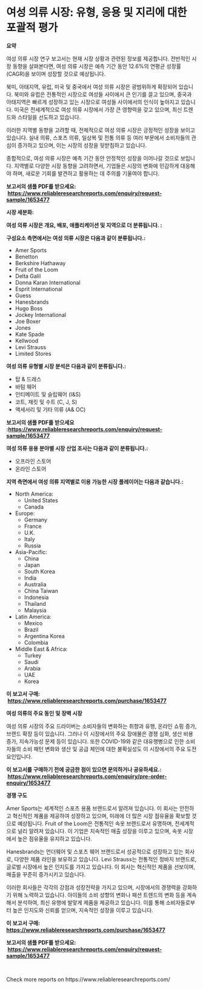 <p><h1>여성 의류 시장: 유형, 응용 및 지리에 대한 포괄적 평가</h1></p><p><strong>요약</strong></p>
<p><p>여성 의류 시장 연구 보고서는 현재 시장 상황과 관련된 정보를 제공합니다. 전반적인 시장 동향을 살펴본다면, 여성 의류 시장은 예측 기간 동안 12.6%의 연평균 성장률(CAGR)을 보이며 성장할 것으로 예상됩니다. </p><p>북미, 아태지역, 유럽, 미국 및 중국에서 여성 의류 시장은 광범위하게 확장되어 있습니다. 북미와 유럽은 전통적인 시장으로 여성들 사이에서 큰 인기를 끌고 있으며, 중국과 아태지역은 빠르게 성장하고 있는 시장으로 여성들 사이에서의 인식이 높아지고 있습니다. 미국은 전세계적으로 여성 의류 시장에서 가장 큰 영향력을 갖고 있으며, 최신 트렌드와 스타일을 선도하고 있습니다.</p><p>이러한 지역별 동향을 고려할 때, 전체적으로 여성 의류 시장은 긍정적인 성장을 보이고 있습니다. 실내 의류, 스포츠 의류, 일상복 및 전통 의류 등 여러 부문에서 소비자들의 관심이 증가하고 있으며, 이는 시장의 성장을 뒷받침하고 있습니다.</p><p>종합적으로, 여성 의류 시장은 예측 기간 동안 안정적인 성장을 이어나갈 것으로 보입니다. 지역별로 다양한 시장 동향을 고려하면서, 기업들은 시장의 변화에 민감하게 대응해야 하며, 새로운 기회를 발견하고 활용하는 데 주의를 기울여야 합니다.</p></p>
<p><strong>보고서의 샘플 PDF를 받으세요: &nbsp;<a href="https://www.reliableresearchreports.com/enquiry/request-sample/1653477">https://www.reliableresearchreports.com/enquiry/request-sample/1653477</a></strong></p>
<p><strong>시장 세분화:</strong></p>
<p><strong> 여성 의류 시장은 개요, 배포, 애플리케이션 및 지역으로 더 분류됩니다. :</strong></p>
<p><strong>구성요소 측면에서는 여성 의류 시장은 다음과 같이 분류됩니다.:</strong></p>
<p><ul><li>Amer Sports</li><li>Benetton</li><li>Berkshire Hathaway</li><li>Fruit of the Loom</li><li>Delta Galil</li><li>Donna Karan International</li><li>Esprit International</li><li>Guess</li><li>Hanesbrands</li><li>Hugo Boss</li><li>Jockey International</li><li>Joe Boxer</li><li>Jones</li><li>Kate Spade</li><li>Kellwood</li><li>Levi Strauss</li><li>Limited Stores</li></ul></p>
<p><strong> 여성 의류 유형별 시장 분석은 다음과 같이 분류됩니다.:</strong></p>
<p><ul><li>탑 & 드레스</li><li>바텀 웨어</li><li>인티메이트 및 슬립웨어 (I&S)</li><li>코트, 재킷 및 수트 (C, J, S)</li><li>액세서리 및 기타 의류 (A& OC)</li></ul></p>
<p><strong>보고서의 샘플 PDF를 받으세요 :<a href="https://www.reliableresearchreports.com/enquiry/request-sample/1653477">https://www.reliableresearchreports.com/enquiry/request-sample/1653477</a></strong></p>
<p><strong> 여성 의류 응용 분야별 시장 산업 조사는 다음과 같이 분류됩니다.:</strong></p>
<p><ul><li>오프라인 스토어</li><li>온라인 스토어</li></ul></p>
<p><strong>지역 측면에서 여성 의류 지역별로 이용 가능한 시장 플레이어는 다음과 같습니다.:</strong></p>
<p><ul>
    <li>
        North America:
        <ul>
            <li>United States</li>
            <li>Canada</li>
        </ul>
    </li>
    <li>
        Europe:
        <ul>
            <li>Germany</li>
            <li>France</li>
            <li>U.K.</li>
            <li>Italy</li>
            <li>Russia</li>
        </ul>
    </li>
    <li>
        Asia-Pacific:
        <ul>
            <li>China</li>
            <li>Japan</li>
            <li>South Korea</li>
            <li>India</li>
            <li>Australia</li>
            <li>China Taiwan</li>
            <li>Indonesia</li>
            <li>Thailand</li>
            <li>Malaysia</li>
        </ul>
    </li>
    <li>
        Latin America:
        <ul>
            <li>Mexico</li>
            <li>Brazil</li>
            <li>Argentina Korea</li>
            <li>Colombia</li>
        </ul>
    </li>
    <li>
        Middle East & Africa:
        <ul>
            <li>Turkey</li>
            <li>Saudi</li>
            <li>Arabia</li>
            <li>UAE</li>
            <li>Korea</li>
        </ul>
    </li>
    </ul></p>
<p><strong>이 보고서 구매: &nbsp;<a href="https://www.reliableresearchreports.com/purchase/1653477">https://www.reliableresearchreports.com/purchase/1653477</a></strong></p>
<p><strong>여성 의류의 주요 동인 및 장벽 시장</strong></p>
<p><p>여성 의류 시장의 주요 드라이버는 소비자들의 변화하는 취향과 유행, 온라인 쇼핑 증가, 브랜드 확장 등이 있습니다. 그러나 이 시장에서의 주요 장애물은 경쟁 심화, 생산 비용 증가, 지속가능성 문제 등이 있습니다. 또한 COVID-19와 같은 대유행병으로 인한 소비자들의 소비 패턴 변화와 생산 및 공급 체인에 대한 불확실성도 이 시장에서의 주요 도전 요인입니다.</p></p>
<p><strong>이 보고서를 구매하기 전에 궁금한 점이 있으면 문의하거나 공유하세요.: &nbsp;<a href="https://www.reliableresearchreports.com/enquiry/pre-order-enquiry/1653477">https://www.reliableresearchreports.com/enquiry/pre-order-enquiry/1653477</a></strong></p>
<p><strong>경쟁 구도</strong></p>
<p><p>Amer Sports는 세계적인 스포츠 용품 브랜드로서 알려져 있습니다. 이 회사는 안전하고 혁신적인 제품을 제공하여 성장하고 있으며, 미래에 더 많은 시장 점유율을 확보할 것으로 예상됩니다. Fruit of the Loom은 전통적인 속옷 브랜드로서 유명하며, 전세계적으로 널리 알려져 있습니다. 이 기업은 지속적인 매출 성장을 이루고 있으며, 속옷 시장에서 높은 점유율을 유지하고 있습니다.</p><p>Hanesbrands는 언더웨어 및 스포츠 웨어 브랜드로서 성공적으로 성장하고 있는 회사로, 다양한 제품 라인을 보유하고 있습니다. Levi Strauss는 전통적인 청바지 브랜드로, 글로벌 시장에서 높은 인지도를 가지고 있습니다. 이 회사는 혁신적인 제품을 선보이며, 매출을 꾸준히 증가시키고 있습니다.</p><p>이러한 회사들은 각각의 강점과 성장전략을 가지고 있으며, 시장에서의 경쟁력을 강화하기 위해 노력하고 있습니다. 아이들의 소비 성향의 변화나 패션 트렌드의 변화 등을 계속해서 분석하여, 최신 유행에 발맞게 제품을 제공하고 있습니다. 이를 통해 소비자들로부터 높은 인지도와 신뢰를 얻으며, 지속적인 성장을 이루고 있습니다.</p></p>
<p><strong>이 보고서 구매: &nbsp; <a href="https://www.reliableresearchreports.com/purchase/1653477">https://www.reliableresearchreports.com/purchase/1653477</a></strong></p>
<p><strong>보고서의 샘플 PDF를 받으세요: &nbsp;<a href="https://www.reliableresearchreports.com/enquiry/request-sample/1653477">https://www.reliableresearchreports.com/enquiry/request-sample/1653477</a></strong><strong></strong></p>
<p>&nbsp;</p>
<p>Check more reports on https://www.reliableresearchreports.com/</p>